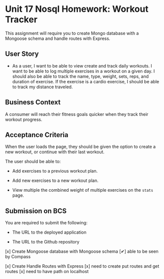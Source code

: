 # Unit 17 Nosql Homework: Workout Tracker

 This assignment will require you to create Mongo database with a Mongoose schema and handle routes with Express.

## User Story

* As a user, I want to be able to view create and track daily workouts. I want to be able to log multiple exercises in a workout on a given day. I should also be able to track the name, type, weight, sets, reps, and duration of exercise. If the exercise is a cardio exercise, I should be able to track my distance traveled.

## Business Context

A consumer will reach their fitness goals quicker when they track their workout progress.

## Acceptance Criteria

When the user loads the page, they should be given the option to create a new workout, or continue with their last workout.

The user should be able to:

  * Add exercises to a previous workout plan.

  * Add new exercises to a new workout plan.

  * View multiple the combined weight of multiple exercises on the `stats` page.


## Submission on BCS

You are required to submit the following:

* The URL to the deployed application

* The URL to the Github repository


[x] Create Mongoose database with Mongoose schema
   [✔] able to be seen by Compass 

[x] Create Handle Routes with Express
[x] need to create put routes and get routes
[x] need to have path on localhost

     
